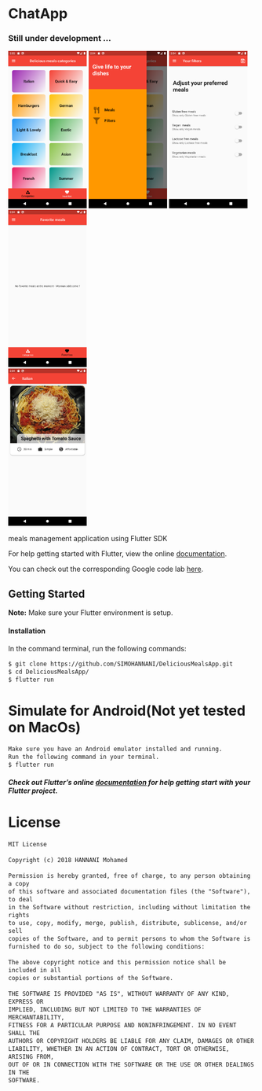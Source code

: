 # ChatApp
<h3>Still under development ... </h3>

<div class="row">
  <div class="column">
    <img width='160' height='320' src="screenshots/1.png">
    <img width='160' height='320'  src="screenshots/2.png">
    <img width='160' height='320'  src="screenshots/3.png">
     <img width='160' height='320'  src="screenshots/4.png">
  </div>
  <div class="column">
    <img width='160' height='320'  src="screenshots/5.png">
  </div>
</div>

meals management application using Flutter SDK


For help getting started with Flutter, view the online
[documentation](https://flutter.io/).


You can check out the corresponding Google code lab [here](https://codelabs.developers.google.com/codelabs/flutter/index.html?index=..%2F..%2Findex#0).
</p>


## Getting Started
**Note:** Make sure your Flutter environment is setup.


#### Installation

In the command terminal, run the following commands:

    $ git clone https://github.com/SIMOHANNANI/DeliciousMealsApp.git
    $ cd DeliciousMealsApp/
    $ flutter run

# Simulate for Android(Not yet tested on MacOs)

    Make sure you have an Android emulator installed and running.
    Run the following command in your terminal.
    $ flutter run

##### Check out Flutter’s online [documentation](http://flutter.io/) for help getting start with your Flutter project.

# License

```
MIT License

Copyright (c) 2018 HANNANI Mohamed

Permission is hereby granted, free of charge, to any person obtaining a copy
of this software and associated documentation files (the "Software"), to deal
in the Software without restriction, including without limitation the rights
to use, copy, modify, merge, publish, distribute, sublicense, and/or sell
copies of the Software, and to permit persons to whom the Software is
furnished to do so, subject to the following conditions:

The above copyright notice and this permission notice shall be included in all
copies or substantial portions of the Software.

THE SOFTWARE IS PROVIDED "AS IS", WITHOUT WARRANTY OF ANY KIND, EXPRESS OR
IMPLIED, INCLUDING BUT NOT LIMITED TO THE WARRANTIES OF MERCHANTABILITY,
FITNESS FOR A PARTICULAR PURPOSE AND NONINFRINGEMENT. IN NO EVENT SHALL THE
AUTHORS OR COPYRIGHT HOLDERS BE LIABLE FOR ANY CLAIM, DAMAGES OR OTHER
LIABILITY, WHETHER IN AN ACTION OF CONTRACT, TORT OR OTHERWISE, ARISING FROM,
OUT OF OR IN CONNECTION WITH THE SOFTWARE OR THE USE OR OTHER DEALINGS IN THE
SOFTWARE.
```